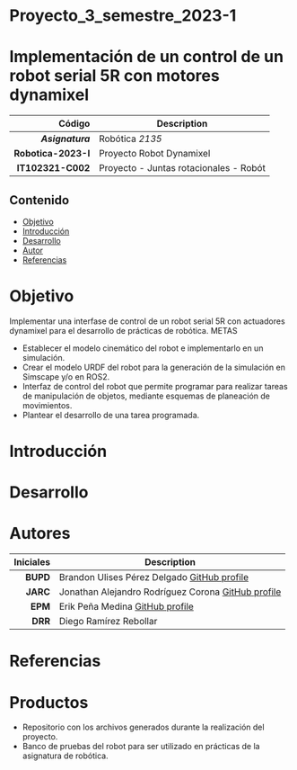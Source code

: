 
# Proyecto_3_semestre_2023-1
# Implementación de un control de un robot serial 5R con motores dynamixel

| Código | Description |
| ------:| ----------- |
| ***Asignatura*** | Robótica *2135* | 
| **Robotica-2023-I**  | Proyecto Robot Dynamixel |
| **IT102321-C002** | Proyecto - Juntas rotacionales - Robót  |

## Contenido

- [Objetivo](#Objetivo)
- [Introducción](#Introducción)
- [Desarrollo](#Desarrollo)
- [Autor](#Autores)
- [Referencias](#Referencias)

# Objetivo
Implementar una interfase de control de un robot serial 5R con actuadores dynamixel para el desarrollo de prácticas de robótica.
  METAS
- Establecer el modelo cinemático del robot e implementarlo en un simulación.
- Crear el modelo URDF del robot para la generación de la simulación en Simscape y/o en ROS2.
- Interfaz de control del robot que permite programar para realizar tareas de manipulación de objetos, mediante esquemas de planeación de movimientos.
- Plantear el desarrollo de una tarea programada.
# Introducción
# Desarrollo

# Autores
| Iniciales  | Description |
| ----------:| ----------- |
| **BUPD** | Brandon Ulises Pérez Delgado [GitHub profile](https://github.com/Brandon-PD) |
| **JARC**  | Jonathan Alejandro Rodríguez Corona [GitHub profile](https://github.com/AlejandroCorona083) |
| **EPM** | Erik Peña Medina [GitHub profile](https://github.com/ErikFiUNAM) |
| **DRR** | Diego Ramírez Rebollar |

# Referencias
# Productos
- Repositorio con los archivos generados durante la realización del proyecto.
- Banco de pruebas del robot para ser utilizado en prácticas de la asignatura de robótica.
